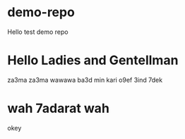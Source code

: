 # demo-repo
Hello
test demo repo

# Hello Ladies and Gentellman
za3ma za3ma
wawawa
ba3d min kari 
o9ef 3ind 7dek
# wah 7adarat wah
okey